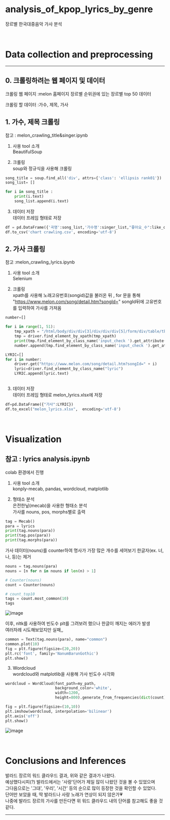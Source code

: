 # analysis_of_kpop_lyrics_by_genre

장르별 한국대중음악 가사 분석

</br>

# Data collection and preprocessing

---
## 0. 크롤링하려는 웹 페이지 및 데이터 
크롤링 웹 페이지 :melon 홈페이지 장르별 순위권에 있는 장르별 top 50 데이터 <br> 

크롤링 할 데이터 :가수, 제목, 가사 

## 1. 가수, 제목 크롤링 
참고 : melon_crawling_title&singer.ipynb

1. 사용 tool 소개<br>
BeautifulSoup

2. 크롤링<br>
soup와 정규식을 사용해 크롤링
~~~python 
song_title = soup.find_all('div', attrs={'class': 'ellipsis rank01'})
song_list= []

for i in song_title :
    print(i.text)
    song_list.append(i.text)
~~~
3. 데이터 저장 <br>
데이터 프레임 형태로 저장 
~~~python
df = pd.DataFrame({'곡명':song_list,'가수명':singer_list,"좋아요_수":like_count_list})
df.to_csv('chart crawling.csv', encoding='utf-8')
~~~

## 2. 가사 크롤링 
참고 :melon_crawling_lyrics.ipynb

1. 사용 tool 소개<br>
Selenium

2. 크롤링<br>
xpath를 사용해 노래고유번호(songid)값을 불러온 뒤 , 
for 문을 통해 "https://www.melon.com/song/detail.htm?songId=" songId뒤에 고유번호를 입력하여 가사를 가져옴
~~~python
number=[]

for i in range(1, 51):
    tmp_xpath = "/html/body/div/div[3]/div/div/div[5]/form/div/table/tbody/tr[" + str(i) + "]/td[1]/div"
    tmp = driver.find_element_by_xpath(tmp_xpath)
    print(tmp.find_element_by_class_name('input_check ').get_attribute("value"))
    number.append(tmp.find_element_by_class_name('input_check ').get_attribute("value"))

LYRIC=[]
for i in number:
    driver.get("https://www.melon.com/song/detail.htm?songId=" + i)
    lyric=driver.find_element_by_class_name("lyric")
    LYRIC.append(lyric.text)
    
~~~
3. 데이터 저장 <br>
데이터 프레임 형태로 melon_lyrics.xlsx에 저장 
~~~python
df=pd.DataFrame({"가사":LYRIC})
df.to_excel("melon_lyrics.xlsx",  encoding='utf-8')
~~~

</br>

# Visualization
참고 : lyrics analysis.ipynb
---
colab 환경에서 진행 
1. 사용 tool 소개<br>
konply-mecab, pandas, wordcloud, matplotlib

2. 형태소 분석 <br>
은전한닢(mecab)을 사용한 형태소 분석 <br>
가사를 nouns, pos, morphs별로 출력
~~~python
tag = Mecab()
para = lyrics
print(tag.nouns(para))
print(tag.pos(para))
print(tag.morphs(para))
~~~
가사 데이터(nouns)를 counter하여 명사가 가장 많은 개수를 세어보기
한글자(ex. 너, 나, 등)는 제거 
~~~python
nouns = tag.nouns(para)
nouns = [n for n in nouns if len(n) > 1]

# Counter(nouns)
count = Counter(nouns)

# count_top10
tags = count.most_common(10)
tags
~~~
![image](https://user-images.githubusercontent.com/49505843/129848354-8228582d-325e-4d30-8f13-1008e1996061.png)


이후, nltk를 사용하여 빈도수 plt를 그려보려 했으나 한글이 깨지는 에러가 발생<br>
여러차례 시도해보았지만 실패,, 

~~~python
common = Text(tag.nouns(para), name="common")
common.plot(10)
fig = plt.figure(figsize=(20,20))
plt.rc('font', family='NanumBarunGothic') 
plt.show()
~~~

3. Wordcloud<br>
wordcloud와 matplotlib을 사용해 가사 빈도수 시각화 

~~~python
wordcloud = WordCloud(font_path=my_path, 
                      background_color='white', 
                      width=1200, 
                      height=800).generate_from_frequencies(dict(count))
~~~
~~~python
fig = plt.figure(figsize=(10,10))
plt.imshow(wordcloud, interpolation='bilinear')
plt.axis('off')
plt.show()
~~~
![image](https://user-images.githubusercontent.com/49505843/129848259-82bc7339-6d79-425e-b0fd-4c2b4f40f324.png)

</br>

# Conclusions and Inferences

발라드 장르의 워드 클라우드 결과, 위와 같은 결과가 나왔다. <br>
예상했다시피(?) 발라드에서는 '사랑'단어가 제일 많이 나왔던 것을 볼 수 있었으며 <br>
그다음으로는 '그대', '우리', '시간' 등의 순으로 많이 등장한 것을 확인할 수 있었다.<br>
단어만 보았을 때, 딱 발라드나 사랑 노래가 연상이 되지 않은가💗<br>
나중에 발라드 장르의 가사를 만든다면 위 워드 클라우드 내의 단어를 참고해도 좋을 것 같다. 




---

